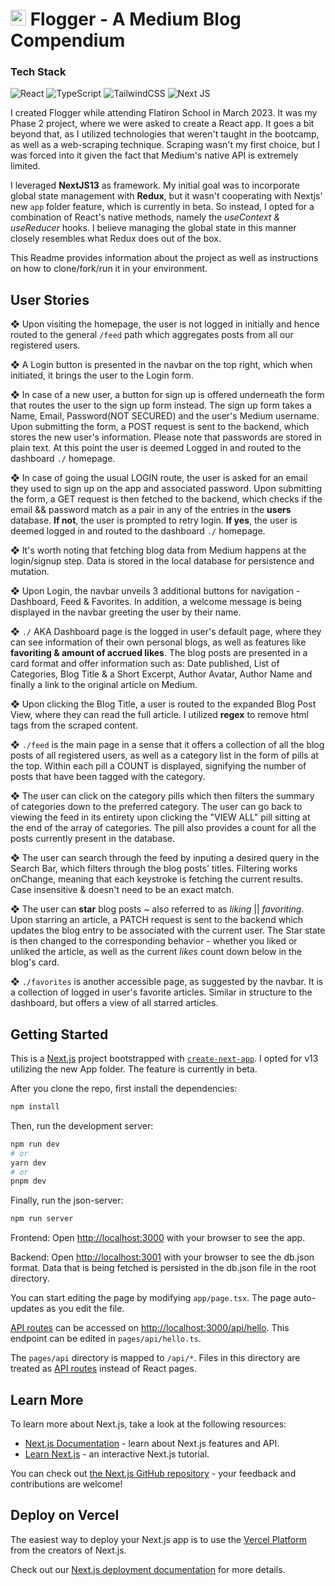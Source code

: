 # <img src="https://media2.giphy.com/media/QssGEmpkyEOhBCb7e1/giphy.gif?cid=ecf05e47a0n3gi1bfqntqmob8g9aid1oyj2wr3ds3mg700bl&rid=giphy.gif" width ="25"> <b>Flogger</b> - **A Medium Blog Compendium**

### Tech Stack

![React](https://img.shields.io/badge/react-%2320232a.svg?style=for-the-badge&logo=react&logoColor=%2361DAFB)
![TypeScript](https://img.shields.io/badge/typescript-%23007ACC.svg?style=for-the-badge&logo=typescript&logoColor=white)
![TailwindCSS](https://img.shields.io/badge/tailwindcss-%2338B2AC.svg?style=for-the-badge&logo=tailwind-css&logoColor=white)
![Next JS](https://img.shields.io/badge/Next-black?style=for-the-badge&logo=next.js&logoColor=white)

I created Flogger while attending Flatiron School in March 2023. It was my Phase 2 project, where we were asked to create a React app. It goes a bit beyond that, as I utilized technologies that weren't taught in the bootcamp, as well as a web-scraping technique. Scraping wasn't my first choice, but I was forced into it given the fact that Medium's native API is extremely limited.

I leveraged **NextJS13** as framework. My initial goal was to incorporate global state management with **Redux**, but it wasn't cooperating with Nextjs' new `app` folder feature, which is currently in beta. So instead, I opted for a combination of React's native methods, namely the _useContext & useReducer_ hooks. I believe managing the global state in this manner closely resembles what Redux does out of the box.

This Readme provides information about the project as well as instructions on how to clone/fork/run it in your environment.

## User Stories

❖ Upon visiting the homepage, the user is not logged in initially and hence routed to the general `/feed` path which aggregates posts from all our registered users.

❖ A Login button is presented in the navbar on the top right, which when initiated, it brings the user to the Login form.

❖ In case of a new user, a button for sign up is offered underneath the form that routes the user to the sign up form instead. The sign up form takes a Name, Email, Password(NOT SECURED) and the user's Medium username. Upon submitting the form, a POST request is sent to the backend, which stores the new user's information. Please note that passwords are stored in plain text. At this point the user is deemed Logged in and routed to the dashboard `./` homepage.

❖ In case of going the usual LOGIN route, the user is asked for an email they used to sign up on the app and associated password. Upon submitting the form, a GET request is then fetched to the backend, which checks if the email && password match as a pair in any of the entries in the **users** database. **If not**, the user is prompted to retry login. **If yes**, the user is deemed logged in and routed to the dashboard `./` homepage.

❖ It's worth noting that fetching blog data from Medium happens at the login/signup step. Data is stored in the local database for persistence and mutation.

❖ Upon Login, the navbar unveils 3 additional buttons for navigation - Dashboard, Feed & Favorites. In addition, a welcome message is being displayed in the navbar greeting the user by their name.

❖ `./` AKA Dashboard page is the logged in user's default page, where they can see information of their own personal blogs, as well as features like **favoriting & amount of accrued likes**. The blog posts are presented in a card format and offer information such as: Date published, List of Categories, Blog Title & a Short Excerpt, Author Avatar, Author Name and finally a link to the original article on Medium.

❖ Upon clicking the Blog Title, a user is routed to the expanded Blog Post View, where they can read the full article. I utilized **regex** to remove html tags from the scraped content.

❖ `./feed` is the main page in a sense that it offers a collection of all the blog posts of all registered users, as well as a category list in the form of pills at the top. Within each pill a COUNT is displayed, signifying the number of posts that have been tagged with the category.

❖ The user can click on the category pills which then filters the summary of categories down to the preferred category. The user can go back to viewing the feed in its entirety upon clicking the "VIEW ALL" pill sitting at the end of the array of categories. The pill also provides a count for all the posts currently present in the database.

❖ The user can search through the feed by inputing a desired query in the Search Bar, which filters through the blog posts' titles. Filtering works onChange, meaning that each keystroke is fetching the current results. Case insensitive & doesn't need to be an exact match.

❖ The user can **star** blog posts ~ also referred to as _liking_ || _favoriting_. Upon starring an article, a PATCH request is sent to the backend which updates the blog entry to be associated with the current user. The Star state is then changed to the corresponding behavior - whether you liked or unliked the article, as well as the current _likes_ count down below in the blog's card.

❖ `./favorites` is another accessible page, as suggested by the navbar. It is a collection of logged in user's favorite articles. Similar in structure to the dashboard, but offers a view of all starred articles.

## Getting Started

This is a [Next.js](https://nextjs.org/) project bootstrapped with [`create-next-app`](https://github.com/vercel/next.js/tree/canary/packages/create-next-app). I opted for v13 utilizing the new App folder. The feature is currently in beta.

After you clone the repo, first install the dependencies:

```bash
npm install
```
Then, run the development server:

```bash
npm run dev
# or
yarn dev
# or
pnpm dev
```

Finally, run the json-server:

```bash
npm run server
```

Frontend: Open [http://localhost:3000](http://localhost:3000) with your browser to see the app.

Backend: Open [http://localhost:3001](http://localhost:3001) with your browser to see the db.json format.
Data that is being fetched is persisted in the db.json file in the root directory.

You can start editing the page by modifying `app/page.tsx`. The page auto-updates as you edit the file.

[API routes](https://nextjs.org/docs/api-routes/introduction) can be accessed on [http://localhost:3000/api/hello](http://localhost:3000/api/hello). This endpoint can be edited in `pages/api/hello.ts`.

The `pages/api` directory is mapped to `/api/*`. Files in this directory are treated as [API routes](https://nextjs.org/docs/api-routes/introduction) instead of React pages.

## Learn More

To learn more about Next.js, take a look at the following resources:

- [Next.js Documentation](https://nextjs.org/docs) - learn about Next.js features and API.
- [Learn Next.js](https://nextjs.org/learn) - an interactive Next.js tutorial.

You can check out [the Next.js GitHub repository](https://github.com/vercel/next.js/) - your feedback and contributions are welcome!

## Deploy on Vercel

The easiest way to deploy your Next.js app is to use the [Vercel Platform](https://vercel.com/new?utm_medium=default-template&filter=next.js&utm_source=create-next-app&utm_campaign=create-next-app-readme) from the creators of Next.js.

Check out our [Next.js deployment documentation](https://nextjs.org/docs/deployment) for more details.

